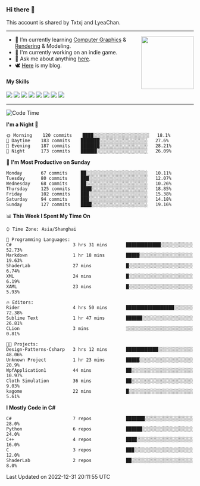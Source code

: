 ### Hi there 👋

This account is shared by Txtxj and LyeaChan.

---

<img align="right" height="141" src="https://github-readme-stats.vercel.app/api?username=txtxj&theme=tokyonight&show_icons=true&count_private=true">

- 🌱 I’m currently learning [Computer Graphics](https://github.com/txtxj/GAMES101) & [Rendering](https://github.com/txtxj/GAMES202) & 
Modeling.
- 🐶 I'm currently working on an indie game.
- 💬 Ask me about anything [here](https://github.com/txtxj/txtxj/issues).
- 🕊️ [Here](https://txtxj.top) is my blog.

#### My Skills

![](https://img.shields.io/badge/C%23-239120?logo=csharp&logoColor=fff)
![](https://img.shields.io/badge/Unity-000000?logo=unity&logoColor=fff)
![](https://img.shields.io/badge/Python-3e74a2?logo=python&logoColor=fff)
![](https://img.shields.io/badge/C++-65318e?logo=cplusplus&logoColor=fff)
![](https://img.shields.io/badge/C-5654a2?logo=c&logoColor=fff)
![](https://img.shields.io/badge/Blender-f5792a?logo=blender&logoColor=fff)
![](https://img.shields.io/badge/OpenJDK-ffffff?logo=openjdk&logoColor=000)
![](https://img.shields.io/badge/SQL-cc2927?logo=microsoftsqlserver&logoColor=fff)

---

<!--START_SECTION:waka-->
![Code Time](http://img.shields.io/badge/Code%20Time-616%20hrs%204%20mins-blue)

**I'm a Night 🦉** 

```text
🌞 Morning    120 commits    ████░░░░░░░░░░░░░░░░░░░░░   18.1% 
🌆 Daytime    183 commits    ███████░░░░░░░░░░░░░░░░░░   27.6% 
🌃 Evening    187 commits    ███████░░░░░░░░░░░░░░░░░░   28.21% 
🌙 Night      173 commits    ██████░░░░░░░░░░░░░░░░░░░   26.09%

```
📅 **I'm Most Productive on Sunday** 

```text
Monday       67 commits     ██░░░░░░░░░░░░░░░░░░░░░░░   10.11% 
Tuesday      80 commits     ███░░░░░░░░░░░░░░░░░░░░░░   12.07% 
Wednesday    68 commits     ██░░░░░░░░░░░░░░░░░░░░░░░   10.26% 
Thursday     125 commits    ████░░░░░░░░░░░░░░░░░░░░░   18.85% 
Friday       102 commits    ███░░░░░░░░░░░░░░░░░░░░░░   15.38% 
Saturday     94 commits     ███░░░░░░░░░░░░░░░░░░░░░░   14.18% 
Sunday       127 commits    ████░░░░░░░░░░░░░░░░░░░░░   19.16%

```


📊 **This Week I Spent My Time On** 

```text
⌚︎ Time Zone: Asia/Shanghai

💬 Programming Languages: 
C#                       3 hrs 31 mins       █████████████░░░░░░░░░░░░   52.73% 
Markdown                 1 hr 18 mins        █████░░░░░░░░░░░░░░░░░░░░   19.63% 
ShaderLab                27 mins             █░░░░░░░░░░░░░░░░░░░░░░░░   6.74% 
XML                      24 mins             █░░░░░░░░░░░░░░░░░░░░░░░░   6.19% 
XAML                     23 mins             █░░░░░░░░░░░░░░░░░░░░░░░░   5.93%

🔥 Editors: 
Rider                    4 hrs 50 mins       ██████████████████░░░░░░░   72.38% 
Sublime Text             1 hr 47 mins        ██████░░░░░░░░░░░░░░░░░░░   26.81% 
CLion                    3 mins              ░░░░░░░░░░░░░░░░░░░░░░░░░   0.81%

🐱‍💻 Projects: 
Design-Patterns-Csharp   3 hrs 12 mins       ████████████░░░░░░░░░░░░░   48.06% 
Unknown Project          1 hr 23 mins        █████░░░░░░░░░░░░░░░░░░░░   20.9% 
WpfApplication1          44 mins             ██░░░░░░░░░░░░░░░░░░░░░░░   10.97% 
Cloth Simulation         36 mins             ██░░░░░░░░░░░░░░░░░░░░░░░   9.03% 
kagome                   22 mins             █░░░░░░░░░░░░░░░░░░░░░░░░   5.61%

```

**I Mostly Code in C#** 

```text
C#                       7 repos             ███████░░░░░░░░░░░░░░░░░░   28.0% 
Python                   6 repos             ██████░░░░░░░░░░░░░░░░░░░   24.0% 
C++                      4 repos             ████░░░░░░░░░░░░░░░░░░░░░   16.0% 
C                        3 repos             ███░░░░░░░░░░░░░░░░░░░░░░   12.0% 
ShaderLab                2 repos             ██░░░░░░░░░░░░░░░░░░░░░░░   8.0%

```



 Last Updated on 2022-12-31 20:11:55 UTC
<!--END_SECTION:waka-->
